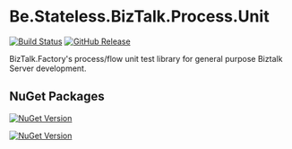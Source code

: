 ﻿# Be.Stateless.BizTalk.Process.Unit

[![Build Status](https://dev.azure.com/icraftsoftware/be.stateless/_apis/build/status/Be.Stateless.BizTalk.Process.Unit%20Manual%20Release?branchName=master)](https://dev.azure.com/icraftsoftware/be.stateless/_build/latest?definitionId=69&branchName=master)
[![GitHub Release](https://img.shields.io/github/v/release/icraftsoftware/Be.Stateless.BizTalk.Process.Unit?label=Release)](https://github.com/icraftsoftware/Be.Stateless.BizTalk.Process.Unit/releases/latest)

BizTalk.Factory's process/flow unit test library for general purpose Biztalk Server development.

## NuGet Packages

[![NuGet Version](https://img.shields.io/nuget/v/Be.Stateless.BizTalk.Process.Unit.svg?label=Be.Stateless.BizTalk.Process.Unit&style=flat)](https://www.nuget.org/packages/Be.Stateless.BizTalk.Process.Unit/)

[![NuGet Version](https://img.shields.io/nuget/v/Be.Stateless.BizTalk.Process.NUnit.svg?label=Be.Stateless.BizTalk.Process.NUnit&style=flat)](https://www.nuget.org/packages/Be.Stateless.BizTalk.Process.NUnit/)

<!--
[![NuGet Version](https://img.shields.io/nuget/v/Be.Stateless.BizTalk.Process.XUnit.svg?label=Be.Stateless.BizTalk.Process.XUnit&style=flat)](https://www.nuget.org/packages/Be.Stateless.BizTalk.Process.XUnit/)
-->
